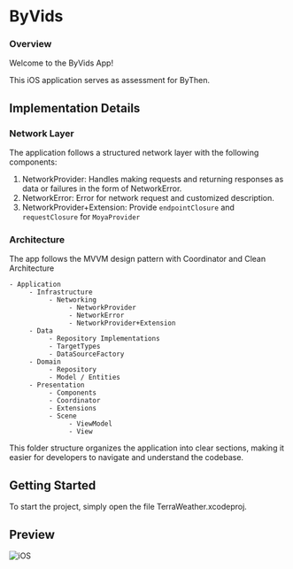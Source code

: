 # ByVids
### Overview
Welcome to the ByVids App! 

This iOS application serves as assessment for ByThen.

## Implementation Details
### Network Layer
The application follows a structured network layer with the following components:

1. NetworkProvider: Handles making requests and returning responses as data or failures in the form of NetworkError.
2. NetworkError: Error for network request and customized description.
3. NetworkProvider+Extension: Provide `endpointClosure` and `requestClosure` for `MoyaProvider`

### Architecture
The app follows the MVVM design pattern with Coordinator and Clean Architecture 

```
- Application
     - Infrastructure
          - Networking
               - NetworkProvider
               - NetworkError
               - NetworkProvider+Extension
     - Data
          - Repository Implementations
          - TargetTypes
          - DataSourceFactory
     - Domain 
          - Repository
          - Model / Entities
     - Presentation 
          - Components
          - Coordinator
          - Extensions
          - Scene
               - ViewModel
               - View

```

This folder structure organizes the application into clear sections, making it easier for developers to navigate and understand the codebase.

## Getting Started
To start the project, simply open the file TerraWeather.xcodeproj.

## Preview

![iOS](./demo.gif)
